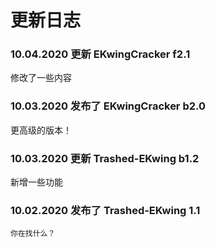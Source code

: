# 更新日志

### 10.04.2020 更新 EKwingCracker f2.1
修改了一些内容

### 10.03.2020 发布了 EKwingCracker b2.0
更高级的版本！

### 10.03.2020 更新 Trashed-EKwing b1.2
新增一些功能

### 10.02.2020 发布了 Trashed-EKwing 1.1
`你在找什么？`
